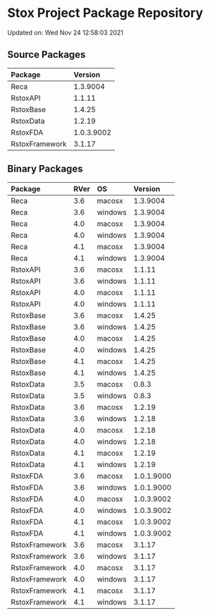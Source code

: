 # Stox Project Package Repository


Updated on: Wed Nov 24 12:58:03 2021
## Source Packages

|Package        |Version    |
|:--------------|:----------|
|Reca           |1.3.9004   |
|RstoxAPI       |1.1.11     |
|RstoxBase      |1.4.25     |
|RstoxData      |1.2.19     |
|RstoxFDA       |1.0.3.9002 |
|RstoxFramework |3.1.17     |

## Binary Packages

|Package        |RVer |OS      |Version    |
|:--------------|:----|:-------|:----------|
|Reca           |3.6  |macosx  |1.3.9004   |
|Reca           |3.6  |windows |1.3.9004   |
|Reca           |4.0  |macosx  |1.3.9004   |
|Reca           |4.0  |windows |1.3.9004   |
|Reca           |4.1  |macosx  |1.3.9004   |
|Reca           |4.1  |windows |1.3.9004   |
|RstoxAPI       |3.6  |macosx  |1.1.11     |
|RstoxAPI       |3.6  |windows |1.1.11     |
|RstoxAPI       |4.0  |macosx  |1.1.11     |
|RstoxAPI       |4.0  |windows |1.1.11     |
|RstoxBase      |3.6  |macosx  |1.4.25     |
|RstoxBase      |3.6  |windows |1.4.25     |
|RstoxBase      |4.0  |macosx  |1.4.25     |
|RstoxBase      |4.0  |windows |1.4.25     |
|RstoxBase      |4.1  |macosx  |1.4.25     |
|RstoxBase      |4.1  |windows |1.4.25     |
|RstoxData      |3.5  |macosx  |0.8.3      |
|RstoxData      |3.5  |windows |0.8.3      |
|RstoxData      |3.6  |macosx  |1.2.19     |
|RstoxData      |3.6  |windows |1.2.18     |
|RstoxData      |4.0  |macosx  |1.2.18     |
|RstoxData      |4.0  |windows |1.2.18     |
|RstoxData      |4.1  |macosx  |1.2.19     |
|RstoxData      |4.1  |windows |1.2.19     |
|RstoxFDA       |3.6  |macosx  |1.0.1.9000 |
|RstoxFDA       |3.6  |windows |1.0.1.9000 |
|RstoxFDA       |4.0  |macosx  |1.0.3.9002 |
|RstoxFDA       |4.0  |windows |1.0.3.9002 |
|RstoxFDA       |4.1  |macosx  |1.0.3.9002 |
|RstoxFDA       |4.1  |windows |1.0.3.9002 |
|RstoxFramework |3.6  |macosx  |3.1.17     |
|RstoxFramework |3.6  |windows |3.1.17     |
|RstoxFramework |4.0  |macosx  |3.1.17     |
|RstoxFramework |4.0  |windows |3.1.17     |
|RstoxFramework |4.1  |macosx  |3.1.17     |
|RstoxFramework |4.1  |windows |3.1.17     |

